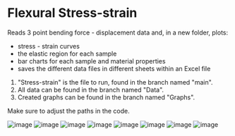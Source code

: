 # Flexural Stress-strain
Reads 3 point bending force - displacement data and, in a new folder, plots:
- stress - strain curves
- the elastic region for each sample
- bar charts for each sample and material properties
- saves the different data files in different sheets within an Excel file

1. "Stress-strain" is the file to run, found in the branch named "main".
2. All data can be found in the branch named "Data".
3. Created graphs can be found in the branch named "Graphs".

Make sure to adjust the paths in the code.

![image](https://user-images.githubusercontent.com/99960828/187628910-77fb929d-ea94-4a0f-8bb0-e735f42878d2.png)
![image](https://user-images.githubusercontent.com/99960828/187628959-c44e7ef7-a508-4b05-b9ad-23a00c03253d.png)
![image](https://user-images.githubusercontent.com/99960828/187629077-1259c6a5-872e-460c-952e-31adbe3a2807.png)
![image](https://user-images.githubusercontent.com/99960828/187629120-c5c46fb8-3bd8-4c98-9c76-9d48ed691eb2.png)
![image](https://user-images.githubusercontent.com/99960828/187629014-f0d42adb-095b-4eb8-87b6-77f78c00f47b.png)
![image](https://user-images.githubusercontent.com/99960828/187629145-186ecabb-86d0-4a47-b976-ad6617660cee.png)
![image](https://user-images.githubusercontent.com/99960828/187629233-505a44d0-a050-4c06-9712-47d6dfff74f4.png)
![image](https://user-images.githubusercontent.com/99960828/187629343-7656daac-95d9-429e-ac5d-85b1c5a00788.png)

